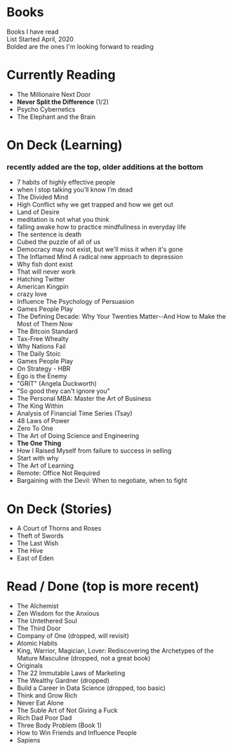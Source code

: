 # Books
Books I have read  
List Started April, 2020  
Bolded are the ones I'm looking forward to reading  

# Currently Reading 
- The Millionaire Next Door
- **Never Split the Difference** (1/2)
- Psycho Cybernetics
- The Elephant and the Brain

# On Deck (Learning) 
### recently added are the top, older additions at the bottom
- 7 habits of highly effective people
- when I stop talking you’ll know I’m dead
- The Divided Mind
- High Conflict why we get trapped and how we get out
- Land of Desire
- meditation is not what you think
- falling awake how to practice mindfullness in everyday life
- The sentence is death
- Cubed the puzzle of all of us
- Democracy may not exist, but we'll miss it when it's gone
- The Inflamed Mind A radical new approach to depression
- Why fish dont exist
- That will never work
- Hatching Twitter
- American Kingpin
- crazy love
- Influence The Psychology of Persuasion
- Games People Play
- The Defining Decade: Why Your Twenties Matter--And How to Make the Most of Them Now 
- The Bitcoin Standard
- Tax-Free Whealty
- Why Nations Fail
- The Daily Stoic
- Games People Play
- On Strategy - HBR
- Ego is the Enemy
- "GRIT" (Angela Duckworth)
- "So good they can't ignore you"
- The Personal MBA: Master the Art of Business
- The King Within
- Analysis of Financial Time Series (Tsay)
- 48 Laws of Power
- Zero To One
- The Art of Doing Science and Engineering
- **The One Thing**
- How I Raised Myself from failure to success in selling
- Start with why
- The Art of Learning
- Remote: Office Not Required
- Bargaining with the Devil: When to negotiate, when to fight


# On Deck (Stories)
- A Court of Thorns and Roses
- Theft of Swords
- The Last Wish
- The Hive
- East of Eden


# Read / Done (top is more recent)
- The Alchemist
- Zen Wisdom for the Anxious
- The Untethered Soul
- The Third Door
- Company of One (dropped, will revisit)
- Atomic Habits
- King, Warrior, Magician, Lover: Rediscovering the Archetypes of the Mature Masculine  (dropped, not a great book)
- Originals 
- The 22 Immutable Laws of Marketing
- The Wealthy Gardner (dropped)
- Build a Career in Data Science (dropped, too basic)
- Think and Grow Rich
- Never Eat Alone
- The Suble Art of Not Giving a Fuck
- Rich Dad Poor Dad
- Three Body Problem (Book 1)
- How to Win Friends and Influence People
- Sapiens


